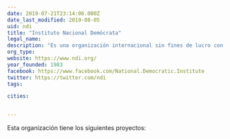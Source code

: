 ```yaml
---
date: 2019-07-21T23:14:06.000Z
date_last_modified: 2019-08-05
uid: ndi
title: "Instituto Nacional Demócrata"
legal_name: 
description: "Es una organización internacional sin fines de lucro con sede en Washington, D.C. y oficinas en cerca de 50 países, cuya misión es contribuir a promover y fortalecer la democracia."
org_type: 
website: https://www.ndi.org/
year_founded: 1983
facebook: https://www.facebook.com/National.Democratic.Institute
twitter: https://twitter.com/ndi
tags:

cities: 


---
```


Esta organización tiene los siguientes proyectos:


